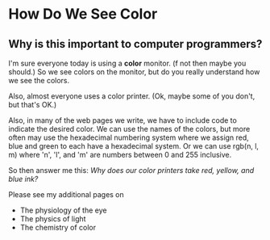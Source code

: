 How Do We See Color
=============

## Why is this important to computer programmers?

I'm sure everyone today is using a **color** monitor.  (f not then maybe you should.)  So we see colors on the monitor, but do you really understand how we see the colors.

Also, almost everyone uses a color printer.  (Ok, maybe some of you don't, but that's OK.)

Also, in many of the web pages we write, we have to include code to indicate the desired color.  We can use the names of the colors, but more often may use the hexadecimal numbering system where we assign red, blue and green to each have a hexadecimal system.  Or we can use rgb(n, l, m) where 'n', 'l', and 'm' are numbers between 0 and 255 inclusive.

So then answer me this:
      *Why does our color printers take red, yellow, and blue ink?*

Please see my additional pages on

 - The physiology of the eye
 - The physics of light
 - The chemistry of color
